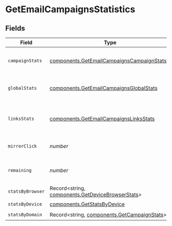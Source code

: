 # GetEmailCampaignsStatistics


## Fields

| Field                                                                                                    | Type                                                                                                     | Required                                                                                                 | Description                                                                                              | Example                                                                                                  |
| -------------------------------------------------------------------------------------------------------- | -------------------------------------------------------------------------------------------------------- | -------------------------------------------------------------------------------------------------------- | -------------------------------------------------------------------------------------------------------- | -------------------------------------------------------------------------------------------------------- |
| `campaignStats`                                                                                          | [components.GetEmailCampaignsCampaignStats](../../models/components/getemailcampaignscampaignstats.md)[] | :heavy_check_mark:                                                                                       | List-wise statistics of the campaign.                                                                    |                                                                                                          |
| `globalStats`                                                                                            | [components.GetEmailCampaignsGlobalStats](../../models/components/getemailcampaignsglobalstats.md)       | :heavy_check_mark:                                                                                       | Overall statistics of the campaign                                                                       |                                                                                                          |
| `linksStats`                                                                                             | [components.GetEmailCampaignsLinksStats](../../models/components/getemailcampaignslinksstats.md)         | :heavy_check_mark:                                                                                       | Statistics about the number of clicks for the links                                                      | {"example.abc.com":7,"example.domain.com":10}                                                            |
| `mirrorClick`                                                                                            | *number*                                                                                                 | :heavy_check_mark:                                                                                       | Number of clicks on mirror link                                                                          | 120                                                                                                      |
| `remaining`                                                                                              | *number*                                                                                                 | :heavy_check_mark:                                                                                       | Number of remaning emails to send                                                                        | 1000                                                                                                     |
| `statsByBrowser`                                                                                         | Record<string, [components.GetDeviceBrowserStats](../../models/components/getdevicebrowserstats.md)>     | :heavy_check_mark:                                                                                       | N/A                                                                                                      |                                                                                                          |
| `statsByDevice`                                                                                          | [components.GetStatsByDevice](../../models/components/getstatsbydevice.md)                               | :heavy_check_mark:                                                                                       | N/A                                                                                                      |                                                                                                          |
| `statsByDomain`                                                                                          | Record<string, [components.GetCampaignStats](../../models/components/getcampaignstats.md)>               | :heavy_check_mark:                                                                                       | N/A                                                                                                      |                                                                                                          |